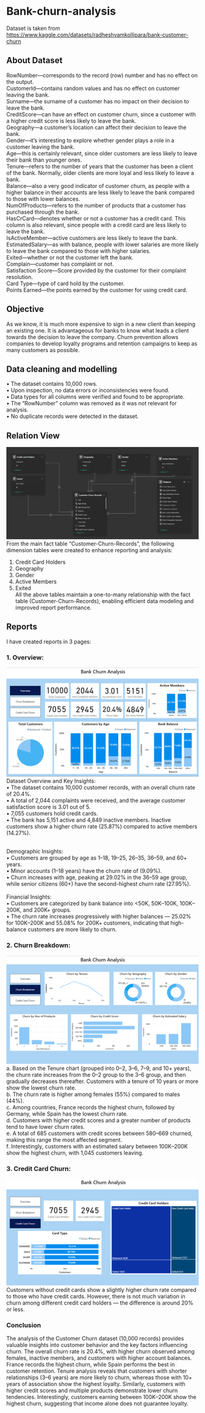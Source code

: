 # Bank-churn-analysis

Dataset is taken from https://www.kaggle.com/datasets/radheshyamkollipara/bank-customer-churn

## About Dataset
RowNumber—corresponds to the record (row) number and has no effect on the output.<br>
CustomerId—contains random values and has no effect on customer leaving the bank.<br>
Surname—the surname of a customer has no impact on their decision to leave the bank.<br>
CreditScore—can have an effect on customer churn, since a customer with a higher credit score is less likely to leave the bank.<br>
Geography—a customer’s location can affect their decision to leave the bank.<br>
Gender—it’s interesting to explore whether gender plays a role in a customer leaving the bank.<br>
Age—this is certainly relevant, since older customers are less likely to leave their bank than younger ones.<br>
Tenure—refers to the number of years that the customer has been a client of the bank. Normally, older clients are more loyal and less likely to leave a bank.<br>
Balance—also a very good indicator of customer churn, as people with a higher balance in their accounts are less likely to leave the bank compared to those with lower balances.<br>
NumOfProducts—refers to the number of products that a customer has purchased through the bank.<br>
HasCrCard—denotes whether or not a customer has a credit card. This column is also relevant, since people with a credit card are less likely to leave the bank.<br>
IsActiveMember—active customers are less likely to leave the bank.<br>
EstimatedSalary—as with balance, people with lower salaries are more likely to leave the bank compared to those with higher salaries.<br>
Exited—whether or not the customer left the bank.<br>
Complain—customer has complaint or not.<br>
Satisfaction Score—Score provided by the customer for their complaint resolution.<br>
Card Type—type of card hold by the customer.<br>
Points Earned—the points earned by the customer for using credit card.<br>

## Objective
As we know, it is much more expensive to sign in a new client than keeping an existing one. It is advantageous for banks to know what leads a client towards the decision to leave the company. Churn prevention allows companies to develop loyalty programs and retention campaigns to keep as many customers as possible.
 
## Data cleaning and modelling
•	The dataset contains 10,000 rows.<br>
•	Upon inspection, no data errors or inconsistencies were found.<br>
•	Data types for all columns were verified and found to be appropriate.<br>
•	The “RowNumber” column was removed as it was not relevant for analysis.<br>
•	No duplicate records were detected in the dataset.

## Relation View
![Relation View](https://github.com/savio999/Bank-churn-analysis/blob/main/relation%20View.png)
From the main fact table “Customer-Churn-Records”, the following dimension tables were created to enhance reporting and analysis:
1.	Credit Card Holders<br>
2.	Geography<br>
3.	Gender<br>
4.	Active Members<br>
5.	Exited<br>
All the above tables maintain a one-to-many relationship with the fact table (Customer-Churn-Records), enabling efficient data modeling and improved report performance.

## Reports

I have created reports in 3 pages:

### 1. Overview:
![Overview](https://github.com/savio999/Bank-churn-analysis/blob/main/Overview.png)
Dataset Overview and Key Insights:<br>
•	The dataset contains 10,000 customer records, with an overall churn rate of 20.4%.<br>
•	A total of 2,044 complaints were received, and the average customer satisfaction score is 3.01 out of 5.<br>
•	7,055 customers hold credit cards.<br>
•	The bank has 5,151 active and 4,849 inactive members. Inactive customers show a higher churn rate (25.87%) compared to active members (14.27%).<br><br>

Demographic Insights:<br>
•	Customers are grouped by age as 1–18, 19–25, 26–35, 36–59, and 60+ years.<br>
•	Minor accounts (1–18 years) have the churn rate of (9.09%).<br>
•	Churn increases with age, peaking at 29.02% in the 36–59 age group, while senior citizens (60+) have the second-highest churn rate (27.95%).<br><br>
Financial Insights:<br>
•	Customers are categorized by bank balance into <50K, 50K–100K, 100K–200K, and 200K+ groups.<br>
•	The churn rate increases progressively with higher balances — 25.02% for 100K–200K and 55.08% for 200K+ customers, indicating that high-balance customers are more likely to churn.

### 2. Churn Breakdown:
![Churn Breakdown](https://github.com/savio999/Bank-churn-analysis/blob/main/Churn%20Breakdown.png)
a. Based on the Tenure chart (grouped into 0–2, 3–6, 7–9, and 10+ years), the churn rate increases from the 0–2 group to the 3–6 group, and then gradually decreases thereafter. Customers with a tenure of 10 years or more show the lowest churn rate.<br>
b. The churn rate is higher among females (55%) compared to males (44%).<br>
c. Among countries, France records the highest churn, followed by Germany, while Spain has the lowest churn rate.<br>
d. Customers with higher credit scores and a greater number of products tend to have lower churn rates.<br>
e.  A total of 685 customers with credit scores between 580–669 churned, making this range the most affected segment.<br>
f. Interestingly, customers with an estimated salary between 100K–200K show the highest churn, with 1,045 customers leaving.<br>

### 3. Credit Card Churn: 
![Credit Card Churn](https://github.com/savio999/Bank-churn-analysis/blob/main/credit%20card%20churn.png)
Customers without credit cards show a slightly higher churn rate compared to those who have credit cards. However, there is not much variation in churn among different credit card holders — the difference is around 20% or less.

### Conclusion
The analysis of the Customer Churn dataset (10,000 records) provides valuable insights into customer behavior and the key factors influencing churn.
The overall churn rate is 20.4%, with higher churn observed among females, inactive members, and customers with higher account balances. France records the highest churn, while Spain performs the best in customer retention.
Tenure analysis reveals that customers with shorter relationships (3–6 years) are more likely to churn, whereas those with 10+ years of association show the highest loyalty. Similarly, customers with higher credit scores and multiple products demonstrate lower churn tendencies.
Interestingly, customers earning between 100K–200K show the highest churn, suggesting that income alone does not guarantee loyalty.


